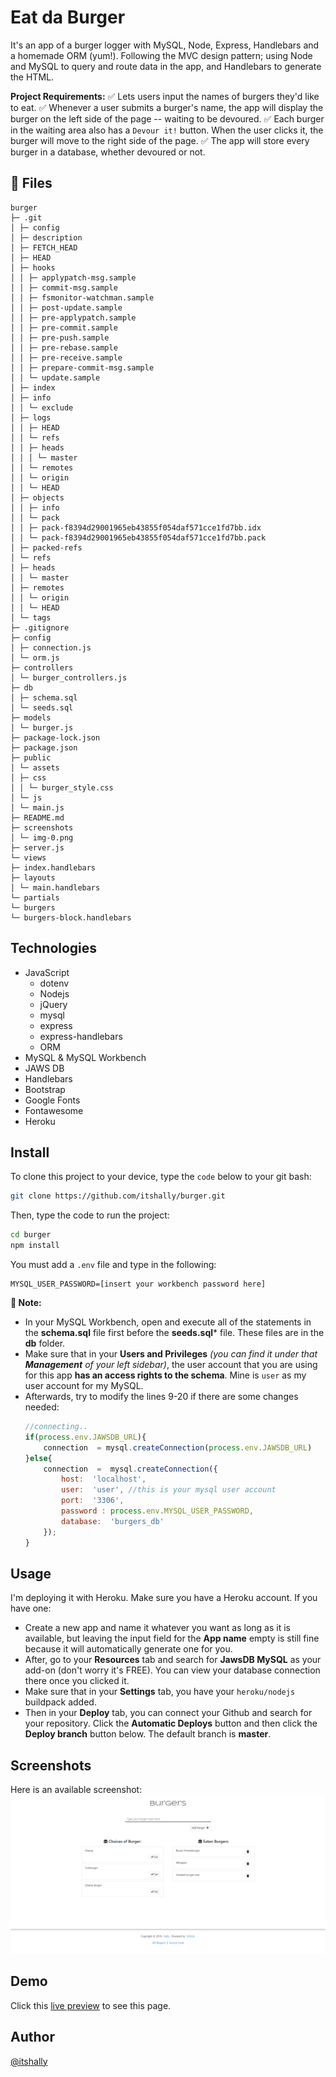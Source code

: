﻿# Eat da Burger

It's an app of a burger logger with MySQL, Node, Express, Handlebars and a homemade ORM (yum!). Following the MVC design pattern; using Node and MySQL to query and route data in the app, and Handlebars to generate the HTML.

**Project Requirements:**
	:white_check_mark: Lets users input the names of burgers they'd like to eat.
	:white_check_mark: Whenever a user submits a burger's name, the app will display the burger on the left side of the page -- waiting to be devoured.
	:white_check_mark: Each burger in the waiting area also has a `Devour it!` button. When the user clicks it, the burger will move to the right side of the page.
	:white_check_mark: The app will store every burger in a database, whether devoured or not.
	
## :open_file_folder: Files
```
burger
├─ .git
│ ├─ config
│ ├─ description
│ ├─ FETCH_HEAD
│ ├─ HEAD
│ ├─ hooks
│ │ ├─ applypatch-msg.sample
│ │ ├─ commit-msg.sample
│ │ ├─ fsmonitor-watchman.sample
│ │ ├─ post-update.sample
│ │ ├─ pre-applypatch.sample
│ │ ├─ pre-commit.sample
│ │ ├─ pre-push.sample
│ │ ├─ pre-rebase.sample
│ │ ├─ pre-receive.sample
│ │ ├─ prepare-commit-msg.sample
│ │ └─ update.sample
│ ├─ index
│ ├─ info
│ │ └─ exclude
│ ├─ logs
│ │ ├─ HEAD
│ │ └─ refs
│ │ ├─ heads
│ │ │ └─ master
│ │ └─ remotes
│ │ └─ origin
│ │ └─ HEAD
│ ├─ objects
│ │ ├─ info
│ │ └─ pack
│ │ ├─ pack-f8394d29001965eb43855f054daf571cce1fd7bb.idx
│ │ └─ pack-f8394d29001965eb43855f054daf571cce1fd7bb.pack
│ ├─ packed-refs
│ └─ refs
│ ├─ heads
│ │ └─ master
│ ├─ remotes
│ │ └─ origin
│ │ └─ HEAD
│ └─ tags
├─ .gitignore
├─ config
│ ├─ connection.js
│ └─ orm.js
├─ controllers
│ └─ burger_controllers.js
├─ db
│ ├─ schema.sql
│ └─ seeds.sql
├─ models
│ └─ burger.js
├─ package-lock.json
├─ package.json
├─ public
│ └─ assets
│ ├─ css
│ │ └─ burger_style.css
│ └─ js
│ └─ main.js
├─ README.md
├─ screenshots
│ └─ img-0.png
├─ server.js
└─ views
├─ index.handlebars
├─ layouts
│ └─ main.handlebars
└─ partials
└─ burgers
└─ burgers-block.handlebars
```

## Technologies
- JavaScript 
  - dotenv
  - Nodejs
  - jQuery
  - mysql
  - express
  - express-handlebars
  - ORM
- MySQL & MySQL Workbench
- JAWS DB
- Handlebars
- Bootstrap
- Google Fonts
- Fontawesome
- Heroku

## Install
To clone this project to your device, type the `code` below to your git bash:
```bash
git clone https://github.com/itshally/burger.git
```

Then, type the code to run the project:
```bash
cd burger
npm install
```

You must add a `.env` file and type in the following:
```
MYSQL_USER_PASSWORD=[insert your workbench password here]
```
**:pencil: Note:**
- In your MySQL Workbench, open and execute all of the statements in the **schema.sql** file first before the **seeds.sql*** file. These files are in the **db** folder.
- Make sure that in your **Users and Privileges** *(you can find it under that **Management** of your left sidebar)*, the user account that you are using for this app **has an access rights to the schema**. Mine is `user` as my user account for my MySQL.
- Afterwards, try to modify the lines 9-20 if there are some changes needed:
	```javascript
	//connecting..
	if(process.env.JAWSDB_URL){
		connection  = mysql.createConnection(process.env.JAWSDB_URL)
	}else{
		connection  =  mysql.createConnection({
			host:  'localhost',
			user:  'user', //this is your mysql user account
			port:  '3306',
			password : process.env.MYSQL_USER_PASSWORD,
			database:  'burgers_db'
		});
	}
	```

## Usage
I'm deploying it with Heroku. 
Make sure you have a Heroku account. If you have one:
- Create a new app and name it whatever you want as long as it is available, but leaving the input field for the **App name** empty is still fine because it will automatically generate one for you.
- After, go to your **Resources** tab and search for **JawsDB MySQL** as your add-on (don't worry it's FREE). You can view your database connection there once you clicked it.
- Make sure that in your **Settings** tab, you have your `heroku/nodejs` buildpack added.
- Then in your **Deploy** tab, you can connect your Github and search for your repository. Click the **Automatic Deploys** button and then click the **Deploy branch** button below. The default branch is **master**.

## Screenshots
Here is an available screenshot:
![screenshot](screenshots/img-0.png)

## Demo
Click this [live preview](https://secure-sea-93461.herokuapp.com/) to see this page.

## Author

[@itshally](https://github.com/itshally)  
